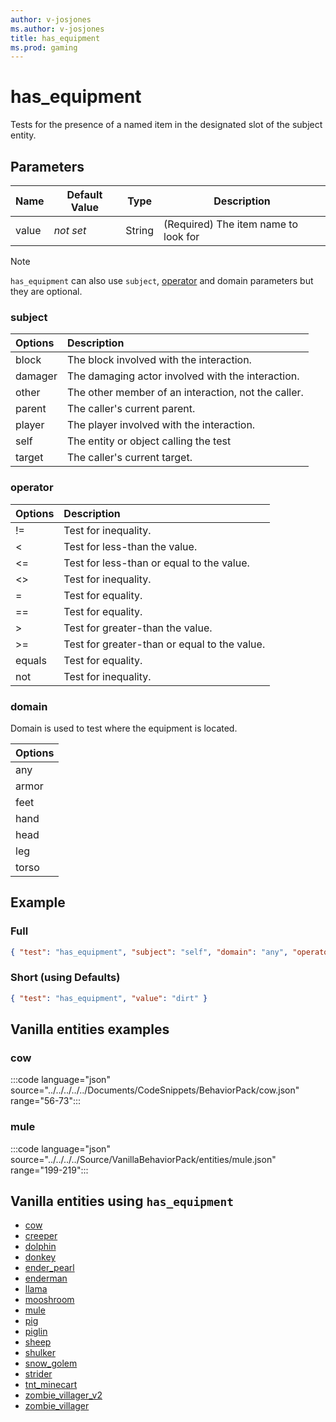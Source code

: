 ```yaml
---
author: v-josjones
ms.author: v-josjones
title: has_equipment
ms.prod: gaming
---
```


# has_equipment

Tests for the presence of a named item in the designated slot of the subject entity.

## Parameters

|Name |Default Value  |Type  |Description  |
|---------|---------|---------|---------|
|value |*not set* |String |(Required) The item name to look for |

> [!NOTE]
> `has_equipment` can also use `subject`, [operator](../Definitions/NestedTables/operator.md) and domain parameters but they are optional.

### subject

| Options| Description |
|:-----------|:-----------|
| block| The block involved with the interaction. |
| damager| The damaging actor involved with the interaction. |
| other| The other member of an interaction, not the caller. |
| parent| The caller's current parent. |
| player| The player involved with the interaction. |
| self| The entity or object calling the test |
| target| The caller's current target. |

### operator

| Options| Description |
|:-----------|:-----------|
| !=| Test for inequality. |
| <| Test for less-than the value. |
| <=| Test for less-than or equal to the value. |
| <>| Test for inequality. |
| =| Test for equality. |
| ==| Test for equality. |
| >| Test for greater-than the value. |
| >=| Test for greater-than or equal to the value. |
| equals| Test for equality. |
| not| Test for inequality. |

### domain

Domain is used to test where the equipment is located.

|Options|
|:-----------|
| any|  
| armor|  
| feet|  
| hand|  
| head|  
| leg|  
| torso|  

## Example

### Full

```json
{ "test": "has_equipment", "subject": "self", "domain": "any", "operator": "equals", "value": "dirt" 
```

### Short (using Defaults)

```json
{ "test": "has_equipment", "value": "dirt" }
```

## Vanilla entities examples

### cow

:::code language="json" source="../../../../../Documents/CodeSnippets/BehaviorPack/cow.json" range="56-73":::

### mule

:::code language="json" source="../../../../Source/VanillaBehaviorPack/entities/mule.json" range="199-219":::

## Vanilla entities using `has_equipment`

- [cow](../../../../Source/VanillaBehaviorPack_Snippets/entities/cow.md)
- [creeper](../../../../Source/VanillaBehaviorPack_Snippets/entities/creeper.md)
- [dolphin](../../../../Source/VanillaBehaviorPack_Snippets/entities/dolphin.md)
- [donkey](../../../../Source/VanillaBehaviorPack_Snippets/entities/donkey.md)
- [ender_pearl](../../../../Source/VanillaBehaviorPack_Snippets/entities/ender_pearl.md)
- [enderman](../../../../Source/VanillaBehaviorPack_Snippets/entities/enderman.md)
- [llama](../../../../Source/VanillaBehaviorPack_Snippets/entities/llama.md)
- [mooshroom](../../../../Source/VanillaBehaviorPack_Snippets/entities/mooshroom.md)
- [mule](../../../../Source/VanillaBehaviorPack_Snippets/entities/mule.md)
- [pig](../../../../Source/VanillaBehaviorPack_Snippets/entities/pig.md)
- [piglin](../../../../Source/VanillaBehaviorPack_Snippets/entities/piglin.md)
- [sheep](../../../../Source/VanillaBehaviorPack_Snippets/entities/sheep.md)
- [shulker](../../../../Source/VanillaBehaviorPack_Snippets/entities/shulker.md)
- [snow_golem](../../../../Source/VanillaBehaviorPack_Snippets/entities/snow_golem.md)
- [strider](../../../../Source/VanillaBehaviorPack_Snippets/entities/strider.md)
- [tnt_minecart](../../../../Source/VanillaBehaviorPack_Snippets/entities/tnt_minecart.md)
- [zombie_villager_v2](../../../../Source/VanillaBehaviorPack_Snippets/entities/zombie_villager_v2.md)
- [zombie_villager](../../../../Source/VanillaBehaviorPack_Snippets/entities/zombie_villager.md)
